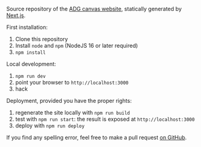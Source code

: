 Source repository of the [ADG canvas website](https://adg.entidi.com),
statically generated by [Next.js](https://nextjs.org/).

First installation:

1. Clone this repository
2. Install `node` and `npm` (NodeJS 16 or later required)
3. `npm install`

Local development:

1. `npm run dev`
2. point your browser to `http://localhost:3000`
3. hack

Deployment, provided you have the proper rights:

1. regenerate the site locally with `npm run build`
2. test with `npm run start`: the result is exposed at
   `http://localhost:3000`
3. deploy with `npm run deploy`

If you find any spelling error, feel free to make a pull request
[on GitHub](https://github.com/ntd/adg.entidi.com).
